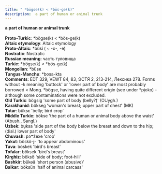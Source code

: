 ```yaml
---
title: " *bögse(k) < *bös-ge(k)"
description:  a part of human or animal trunk
---
```

<strong> a part of human or animal trunk</strong><br><br>
<strong>Proto-Turkic</strong>:  *bögse(k) < *bös-ge(k)<br>
<strong>Altaic etymology</strong>:  Altaic etymology<br>
<strong> Proto-Altaic</strong>:  *bŭsi ( ~ -o-, -e)<br>
<strong>Nostratic</strong>:  Nostratic<br>
<strong>Russian meaning</strong>:  часть туловища<br>
<strong>Turkic</strong>:  *bögse(k) < *bös-ge(k)<br>
<strong>Mongolian</strong>:  *büse<br>
<strong>Tungus-Manchu</strong>:  *bosa-kta<br>
<strong>Comments</strong>:  EDT 329, VEWT 84, 83, ЭСТЯ 2, 213-214, Лексика 278. Forms without -k meaning 'buttock' or 'lower part of body' are most probably borrowed < Mong. *bögse, having quite different origin (see under *pi̯oko) - although some contaminations were not excluded.<br>
<strong>Old Turkic</strong>:  bögsig 'some part of body (belly?)' (OUygh.)<br>
<strong>Karakhanid</strong>:  bökseg 'woman's breast; upper part of chest' (MK)<br>
<strong>Tatar</strong>:  büksɛ 'belly; bird crop'<br>
<strong>Middle Turkic</strong>:  bökse 'the part of a human or animal body above the waist' (Abush., Sangl.)<br>
<strong>Uzbek</strong>:  bụksa 'side part of the body below the breast and down to the hip; (dial.) lower part of body'<br>
<strong>Chuvash</strong>:  pǝʷźexe 'crop'<br>
<strong>Yakut</strong>:  böskö-j- 'to appear abdominous'<br>
<strong>Tuva</strong>:  böskek 'bird's breast'<br>
<strong>Tofalar</strong>:  böksek 'bird's breast'<br>
<strong>Kirghiz</strong>:  böksö 'side of body; foot-hill'<br>
<strong>Bashkir</strong>:  bükɵä 'short person (abusive)'<br>
<strong>Balkar</strong>:  böksün 'half of animal carcass'<br>



